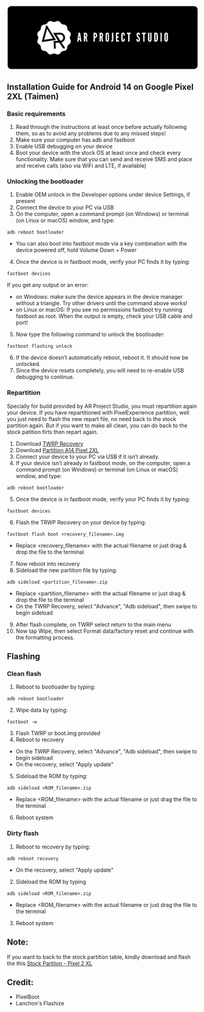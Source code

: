 ![Installation Guide For Android 14](https://github.com/asriadirahim/mom_montly_meeting/blob/main/AR-Project%20Banner.png)

## Installation Guide for Android 14 on Google Pixel 2XL (Taimen)

### Basic requirements
1. Read through the instructions at least once before actually following them, so as to avoid any problems due to any missed steps!
2. Make sure your computer has adb and fastboot
3. Enable USB debugging on your device
4. Boot your device with the stock OS at least once and check every functionality. Make sure that you can send and receive SMS and place and receive calls (also via WiFi and LTE, if available)

### Unlocking the bootloader
1. Enable OEM unlock in the Developer options under device Settings, if present
2. Connect the device to your PC via USB
3. On the computer, open a command prompt (on Windows) or terminal (on Linux or macOS) window, and type:
```
adb reboot bootloader
```
   - You can also boot into fastboot mode via a key combination with the device powered off, hold Volume Down + Power
4. Once the device is in fastboot mode, verify your PC finds it by typing:
```
fastboot devices
```
   If you get any output or an error:
   - on Windows: make sure the device appears in the device manager without a triangle. Try other drivers until the command above works!
   - on Linux or macOS: If you see no permissions fastboot try running fastboot as root. When the output is empty, check your USB cable and port!
5. Now type the following command to unlock the bootloader:
```
fastboot flashing unlock
```
6. If the device doesn’t automatically reboot, reboot it. It should now be unlocked.
7. Since the device resets completely, you will need to re-enable USB debugging to continue.

### Repartition
Specially for build provided by AR Project Studio, you must repartition again your device. If you have repartitioned with PixelExperience partition, well you just need to flash the new repart file, no need back to the stock partition again. But if you want to make all clean, you can do back to the stock patition firts then repart again.

1. Download [TWRP Recovery](https://github.com/Google-Pixel2-2XL/instalation_guide_wahoo/raw/evolution-x/taimen/twrp/twrp-3.7.0_9-0-taimen.img)
2. Download [Partition A14 Pixel 2XL](https://github.com/Google-Pixel2-2XL/instalation_guide_wahoo/raw/evolution-x/taimen/repart/partition14-taimen.zip)
3. Connect your device to your PC via USB if it isn’t already.
4. If your device isn’t already in fastboot mode, on the computer, open a command prompt (on Windows) or terminal (on Linux or macOS) window, and type:
```
adb reboot bootloader
```
5. Once the device is in fastboot mode, verify your PC finds it by typing: 
```
fastboot devices
```
6. Flash the TRWP Recovery on your device by typing:
```
fastboot flash boot <recovery_filename>.img
```
   - Replace <recovery_filename> with the actual filename or just drag & drop the file to the terminal
7. Now reboot into recovery
8. Sideload the new partition file by typing:
```
adb sideload <partition_filename>.zip
```
   - Replace <partition_filename> with the actual filename or just drag & drop the file to the terminal
   - On the TWRP Recovery, select "Advance", "Adb sideload", then swipe to begin sideload
9. After flash complete, on TWRP select return to the main menu
10. Now tap Wipe, then select Format data/factory reset and continue with the formatting process.

## Flashing

### Clean flash
1. Reboot to bootloader by typing:
```
adb reboot bootloader
```
2. Wipe data by typing:
```
fastboot -w
```
3. Flash TWRP or boot.img provided
4. Reboot to recovery
  - On the TWRP Recovery, select "Advance", "Adb sideload", then swipe to begin sideload
  - On the recovery, select "Apply update"
5. Sideload the ROM by typing:
```
adb sideload <ROM_filename>.zip
```
  - Replace <ROM_filename> with the actual filename or just drag the file to the terminal
6. Reboot system

### Dirty flash
1. Reboot to recovery by typing:
```
adb reboot recovery
```
  - On the recovery, select "Apply update"
2. Sideload the ROM by typing
```
adb sideload <ROM_filename>.zip
```
  - Replace <ROM_filename> with the actual filename or just drag the file to the terminal
3. Reboot system

## Note:
If you want to back to the stock partition table, kindly download and flash the this [Stock Partiton - Pixel 2 XL](https://github.com/Google-Pixel2-2XL/instalation_guide_wahoo/raw/evolution-x/taimen/repart/stockpartition-pixel2xl.zip)

## Credit:
   - PixelBoot
   - Lanchon's Flashize